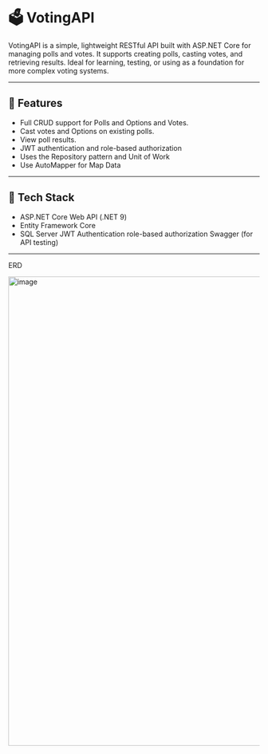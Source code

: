# 🗳️ VotingAPI

VotingAPI is a simple, lightweight RESTful API built with ASP.NET Core for managing polls and votes. It supports creating polls, casting votes, and retrieving results. Ideal for learning, testing, or using as a foundation for more complex voting systems.

---


## 🎯 Features

- Full CRUD support for Polls and Options and Votes.
- Cast votes and Options on existing polls.
- View poll results.
-  JWT authentication and role-based authorization 
-  Uses the Repository pattern and Unit of Work
-  Use AutoMapper for Map Data

---

## 🧰 Tech Stack

- ASP.NET Core Web API (.NET 9)
- Entity Framework Core
- SQL Server
JWT Authentication
role-based authorization
Swagger (for API testing)


---

ERD

<img width="1769" height="941" alt="image" src="https://github.com/user-attachments/assets/5fb49297-bfee-453b-ab04-0b5198a1694e" />
